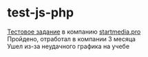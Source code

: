 # test-js-php
[Тестовое задание](https://gitlab.stmd.pro/startmedia/test-junior) в компанию [startmedia.pro](https://startmedia.pro/)  
Пройдено, отработал в компании 3 месяца    
Ушел из-за неудачного графика на учебе

